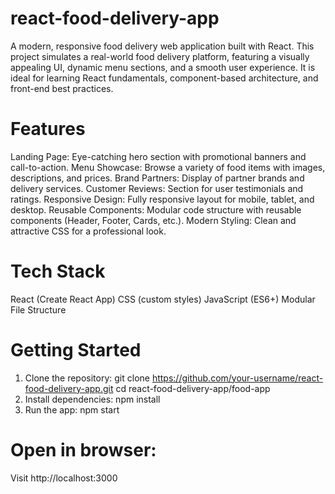 # react-food-delivery-app
A modern, responsive food delivery web application built with React. This project simulates a real-world food delivery platform, featuring a visually appealing UI, dynamic menu sections, and a smooth user experience. It is ideal for learning React fundamentals, component-based architecture, and front-end best practices.

# Features
Landing Page: Eye-catching hero section with promotional banners and call-to-action.
Menu Showcase: Browse a variety of food items with images, descriptions, and prices.
Brand Partners: Display of partner brands and delivery services.
Customer Reviews: Section for user testimonials and ratings.
Responsive Design: Fully responsive layout for mobile, tablet, and desktop.
Reusable Components: Modular code structure with reusable components (Header, Footer, Cards, etc.).
Modern Styling: Clean and attractive CSS for a professional look.

# Tech Stack
React (Create React App)
CSS (custom styles)
JavaScript (ES6+)
Modular File Structure

# Getting Started
1. Clone the repository:
      git clone https://github.com/your-username/react-food-delivery-app.git
      cd react-food-delivery-app/food-app
3. Install dependencies:
      npm install
5. Run the app:
      npm start
   
# Open in browser:
Visit http://localhost:3000
